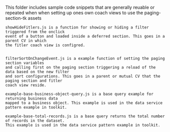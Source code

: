 This folder includes sample code snippets that are generally reuable or repeated when when setting up ones own coach 
views to use the paging-section-tk assets

    showHideFitlers.js is a function for showing or hiding a filter triggered from the onclick 
    event of a button and loaded inside a deferred section. This goes in a parent CV in which 
    the fitler coach view is configred.

    
    filterSortOnChangeEvent.js is a example function of setting the paging section variables 
    and calling first on the paging section triggering a reload of the data based on the new filter 
    and sort configurations. This goes in a parent or mutual CV that the paging section and fitler 
    coach view reside.
    
    example-base-business-object-query.js is a base query example for returning business data 
    mapped to a business object. This example is used in the data service pattern example in toolkit. 
    
    example-base-total-records.js is a base query returns the total number of records in the dataset. 
    This example is used in the data service pattern example in toolkit. 
